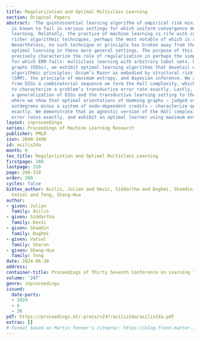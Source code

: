 ```yaml
---
title: Regularization and Optimal Multiclass Learning
section: Original Papers
abstract: 'The quintessential learning algorithm of empirical risk minimization (ERM)
  is known to fail in various settings for which uniform convergence does not characterize
  learning. Relatedly, the practice of machine learning is rife with considerably
  richer algorithmic techniques, perhaps the most notable of which is regularization.
  Nevertheless, no such technique or principle has broken away from the pack to characterize
  optimal learning in these more general settings. The purpose of this work is to
  precisely characterize the role of regularization in perhaps the simplest setting
  for which ERM fails: multiclass learning with arbitrary label sets. Using one-inclusion
  graphs (OIGs), we exhibit optimal learning algorithms that dovetail with tried-and-true
  algorithmic principles: Occam’s Razor as embodied by structural risk minimization
  (SRM), the principle of maximum entropy, and Bayesian inference. We also extract
  from OIGs a combinatorial sequence we term the Hall complexity, which is the first
  to characterize a problem’s transductive error rate exactly. Lastly, we introduce
  a generalization of OIGs and the transductive learning setting to the agnostic case,
  where we show that optimal orientations of Hamming graphs – judged using nodes’
  outdegrees minus a system of node-dependent credits – characterize optimal learners
  exactly. We demonstrate that an agnostic version of the Hall complexity again characterizes
  error rates exactly, and exhibit an optimal learner using maximum entropy programs.'
layout: inproceedings
series: Proceedings of Machine Learning Research
publisher: PMLR
issn: 2640-3498
id: asilis24a
month: 0
tex_title: Regularization and Optimal Multiclass Learning
firstpage: 260
lastpage: 310
page: 260-310
order: 260
cycles: false
bibtex_author: Asilis, Julian and Devic, Siddartha and Dughmi, Shaddin and Sharan,
  Vatsal and Teng, Shang-Hua
author:
- given: Julian
  family: Asilis
- given: Siddartha
  family: Devic
- given: Shaddin
  family: Dughmi
- given: Vatsal
  family: Sharan
- given: Shang-Hua
  family: Teng
date: 2024-06-30
address:
container-title: Proceedings of Thirty Seventh Conference on Learning Theory
volume: '247'
genre: inproceedings
issued:
  date-parts:
  - 2024
  - 6
  - 30
pdf: https://proceedings.mlr.press/v247/asilis24a/asilis24a.pdf
extras: []
# Format based on Martin Fenner's citeproc: https://blog.front-matter.io/posts/citeproc-yaml-for-bibliographies/
---
```

